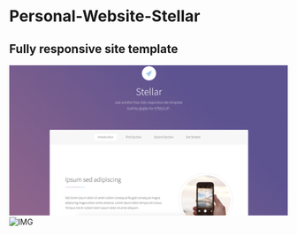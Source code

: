 # Personal-Website-Stellar
## Fully responsive site template 

![IMG](./image/Screen-Shot.jpg)
![IMG](./image/Screen-Shot2.jpg)